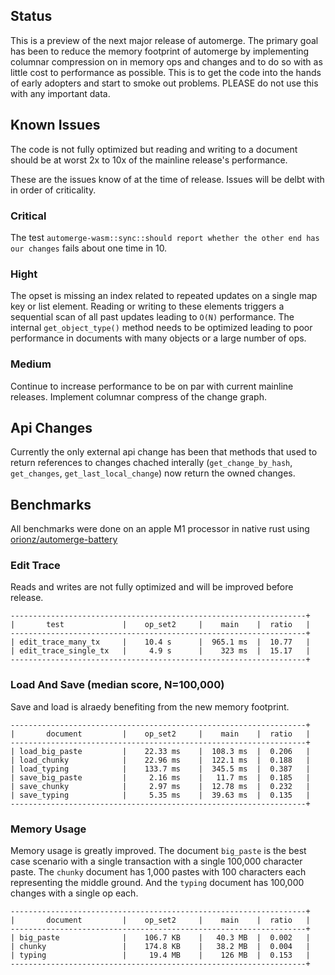 
## Status

This is a preview of the next major release of automerge.  The primary goal has been to reduce the memory footprint of automerge by implementing columnar compression on in memory ops and changes and to do so with as little cost to performance as possible.  This is to get the code into the hands of early adopters and start to smoke out problems.  PLEASE do not use this with any important data.

## Known Issues

The code is not fully optimized but reading and writing to a document should be at worst 2x to 10x of the mainline release's performance.

These are the issues know of at the time of release.  Issues will be delbt with in order of criticality.

### Critical

The test `automerge-wasm::sync::should report whether the other end has our changes` fails about one time in 10.

### Hight

The opset is missing an index related to repeated updates on a single map key or list element.  Reading or writing to these elements triggers a sequential scan of all past updates leading to `O(N)` performance.
The internal `get_object_type()` method needs to be optimized leading to poor performance in documents with many objects or a large number of ops.

### Medium

Continue to increase performance to be on par with current mainline releases.
Implement columnar compress of the change graph.

## Api Changes

Currently the only external api change has been that methods that used to return references to changes chached interally (`get_change_by_hash`, `get_changes`, `get_last_local_change`) now return the owned changes.

## Benchmarks

All benchmarks were done on an apple M1 processor in native rust using [orionz/automerge-battery](https://github.com/orionz/automerge-battery)

### Edit Trace

Reads and writes are not fully optimized and will be improved before release.

```
------------------------------------------------------------------+
|       test             |    op_set2     |    main    |  ratio   |
------------------------------------------------------------------+
| edit_trace_many_tx     |    10.4 s      |  965.1 ms  |  10.77   |
| edit_trace_single_tx   |     4.9 s      |    323 ms  |  15.17   |
------------------------------------------------------------------+
```

### Load And Save (median score, N=100,000)

Save and load is alraedy benefiting from the new memory footprint.

```
------------------------------------------------------------------+
|       document         |    op_set2     |    main    |  ratio   |
------------------------------------------------------------------+
| load_big_paste         |    22.33 ms    |  108.3 ms  |  0.206   |
| load_chunky            |    22.96 ms    |  122.1 ms  |  0.188   |
| load_typing            |    133.7 ms    |  345.5 ms  |  0.387   |
| save_big_paste         |     2.16 ms    |   11.7 ms  |  0.185   |
| save_chunky            |     2.97 ms    |  12.78 ms  |  0.232   |
| save_typing            |     5.35 ms    |  39.63 ms  |  0.135   |
------------------------------------------------------------------+
```

### Memory Usage

Memory usage is greatly improved.  The document `big_paste` is the best case scenario with a single transaction with a single 100,000 character paste.  The `chunky` document has 1,000 pastes with 100 characters each representing the middle ground.  And the `typing` document has 100,000 changes with a single op each.

```
------------------------------------------------------------------+
|       document         |    op_set2     |    main    |  ratio   |
------------------------------------------------------------------+
| big_paste              |    106.7 KB    |   40.3 MB  |  0.002   |
| chunky                 |    174.8 KB    |   38.2 MB  |  0.004   |
| typing                 |     19.4 MB    |    126 MB  |  0.153   |
------------------------------------------------------------------+
```

